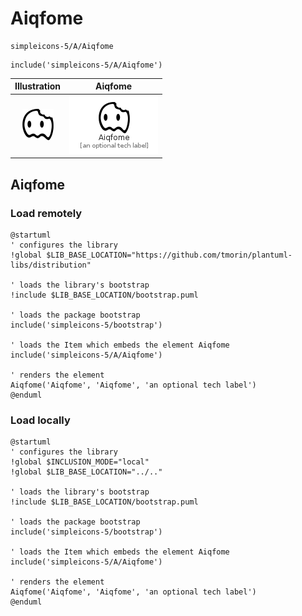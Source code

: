 # Aiqfome


```text
simpleicons-5/A/Aiqfome
```

```text
include('simpleicons-5/A/Aiqfome')
```



| Illustration | Aiqfome |
| :---: | :---: |
| ![illustration for Illustration](../../simpleicons-5/A/Aiqfome.png) | ![illustration for Aiqfome](../../simpleicons-5/A/Aiqfome.Local.png) |




## Aiqfome

### Load remotely
```plantuml
@startuml
' configures the library
!global $LIB_BASE_LOCATION="https://github.com/tmorin/plantuml-libs/distribution"

' loads the library's bootstrap
!include $LIB_BASE_LOCATION/bootstrap.puml

' loads the package bootstrap
include('simpleicons-5/bootstrap')

' loads the Item which embeds the element Aiqfome
include('simpleicons-5/A/Aiqfome')

' renders the element
Aiqfome('Aiqfome', 'Aiqfome', 'an optional tech label')
@enduml
```

### Load locally
```plantuml
@startuml
' configures the library
!global $INCLUSION_MODE="local"
!global $LIB_BASE_LOCATION="../.."

' loads the library's bootstrap
!include $LIB_BASE_LOCATION/bootstrap.puml

' loads the package bootstrap
include('simpleicons-5/bootstrap')

' loads the Item which embeds the element Aiqfome
include('simpleicons-5/A/Aiqfome')

' renders the element
Aiqfome('Aiqfome', 'Aiqfome', 'an optional tech label')
@enduml
```

